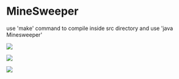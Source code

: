 # MineSweeper
use 'make' command to compile inside src directory and use 'java Minesweeper'


![](https://imgur.com/KH16C0j)

![](https://imgur.com/78BYfb7)

![](https://imgur.com/EAKJjb4)
